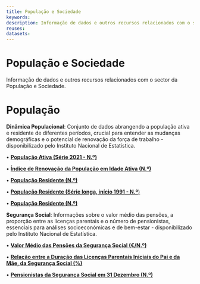 ```yaml
---
title: População e Sociedade
keywords:
description: Informação de dados e outros recursos relacionados com o sector da População e Sociedade.
reuses:
datasets:
---
```

# População e Sociedade

Informação de dados e outros recursos relacionados com o sector da População e Sociedade.

# População 
**Dinâmica Populacional**: Conjunto de dados abrangendo a população ativa e residente de diferentes períodos, crucial para entender as mudanças demográficas e o potencial de renovação da força de trabalho - disponibilizado pelo Instituto Nacional de Estatística.

•	[**População Ativa (Série 2021 - N.º)**](https://dados.gov.pt/pt/datasets/populacao-ativa-serie-2021-n-o-1/)

•	[**Índice de Renovação da População em Idade Ativa (N.º)**](https://dados.gov.pt/pt/datasets/indice-de-renovacao-da-populacao-em-idade-ativa-n-o/)

•	[**População Residente (N.º)**](https://dados.gov.pt/pt/datasets/populacao-residente-n-o-12/)

•	[**População Residente (Série longa, início 1991 - N.º**)](https://dados.gov.pt/pt/datasets/populacao-residente-serie-longa-inicio-1991-n-o/)

•	[**População Residente (N.º)**](https://dados.gov.pt/pt/datasets/populacao-residente-n-o-11/)

**Segurança Social**: Informações sobre o valor médio das pensões, a proporção entre as licenças parentais e o número de pensionistas, essenciais para análises socioeconómicas e de bem-estar - disponibilizado pelo Instituto Nacional de Estatística.

•	[**Valor Médio das Pensões da Segurança Social (€/N.º)**](https://dados.gov.pt/pt/datasets/valor-medio-das-pensoes-da-seguranca-social-eur-n-o-2/)

•	[**Relação entre a Duração das Licenças Parentais Iniciais do Pai e da Mãe, da Segurança Social (%)**](https://dados.gov.pt/pt/datasets/relacao-entre-a-duracao-das-licencas-parentais-iniciais-do-pai-e-da-mae-da-seguranca-social/)

•	[**Pensionistas da Segurança Social em 31 Dezembro (N.º)**](https://dados.gov.pt/pt/datasets/pensionistas-da-seguranca-social-em-31-dezembro-n-o/)
	